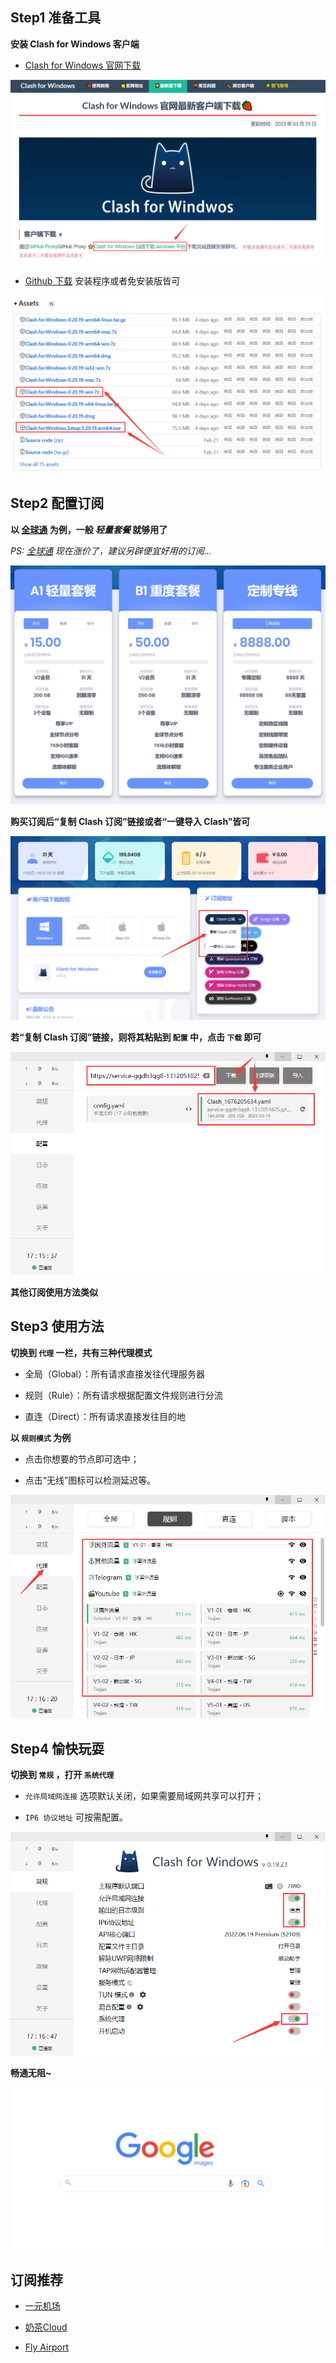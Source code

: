 ## Step1 准备工具

**安装 Clash for Windows 客户端**

- [Clash for Windows 官网下载](https://clashforwindows.top/download/) 

![](./images/clash.png)

- [Github 下载](https://github.com/Fndroid/clash_for_windows_pkg/releases) 安装程序或者免安装版皆可

![](./images/github.png)

## Step2 配置订阅

**以 [全球通](https://www.goingv2pro.com/user) 为例，一般 *轻量套餐* 就够用了**

*PS: [全球通](https://www.goingv2pro.com/user) 现在涨价了，建议另辟便宜好用的订阅…*

![](./images/packet.png)

**购买订阅后“复制 Clash 订阅”链接或者“一键导入 Clash”皆可**

![](./images/import.png)

**若“复制 Clash 订阅”链接，则将其粘贴到 `配置` 中，点击 `下载` 即可**

![](./images/Profiles.png)

**其他订阅使用方法类似**

## Step3 使用方法

**切换到 `代理` 一栏，共有三种代理模式**

- 全局（Global）：所有请求直接发往代理服务器

- 规则（Rule）：所有请求根据配置文件规则进行分流

- 直连（Direct）：所有请求直接发往目的地

**以 `规则模式` 为例**

- 点击你想要的节点即可选中；

- 点击“无线”图标可以检测延迟等。

![](./images/Proxies.png)

## Step4 愉快玩耍

**切换到 `常规` ，打开 `系统代理`**

- `允许局域网连接` 选项默认关闭，如果需要局域网共享可以打开；

- `IP6 协议地址` 可按需配置。

![](./images/General.png)

**畅通无阻~**

![](./images/google.png)

## 订阅推荐

- [一元机场](https://xn--4gq62f52gdss.com/#/login)

- [奶茶Cloud](https://naichayun.net/#/login)

- [Fly Airport](https://12315.cn.com/user)
